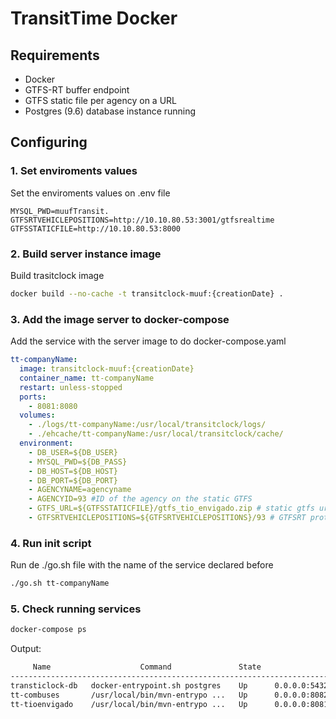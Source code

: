# TransitTime Docker

## Requirements

- Docker
- GTFS-RT buffer endpoint
- GTFS static file per agency on a URL
- Postgres (9.6) database instance running

## Configuring

### 1. Set enviroments values

Set the enviroments values on .env file

```
MYSQL_PWD=muufTransit.
GTFSRTVEHICLEPOSITIONS=http://10.10.80.53:3001/gtfsrealtime
GTFSSTATICFILE=http://10.10.80.53:8000
```

### 2. Build server instance image

Build trasitclock image

```bash
docker build --no-cache -t transitclock-muuf:{creationDate} .
```

### 3. Add the image server to docker-compose

Add the service with the server image to do docker-compose.yaml

```yaml
tt-companyName:
  image: transitclock-muuf:{creationDate}
  container_name: tt-companyName
  restart: unless-stopped
  ports:
    - 8081:8080
  volumes:
    - ./logs/tt-companyName:/usr/local/transitclock/logs/
    - ./ehcache/tt-companyName:/usr/local/transitclock/cache/
  environment:
    - DB_USER=${DB_USER}
    - MYSQL_PWD=${DB_PASS}
    - DB_HOST=${DB_HOST}
    - DB_PORT=${DB_PORT}
    - AGENCYNAME=agencyname
    - AGENCYID=93 #ID of the agency on the static GTFS
    - GTFS_URL=${GTFSSTATICFILE}/gtfs_tio_envigado.zip # static gtfs url
    - GTFSRTVEHICLEPOSITIONS=${GTFSRTVEHICLEPOSITIONS}/93 # GTFSRT protbuf url
```

### 4. Run init script

Run de ./go.sh file with the name of the service declared before

```bash
./go.sh tt-companyName
```

### 5. Check running services

```bash
docker-compose ps
```

Output:

```bash
     Name                    Command               State                    Ports
---------------------------------------------------------------------------------------------------
transticlock-db   docker-entrypoint.sh postgres    Up      0.0.0.0:5432->5432/tcp,:::5432->5432/tcp
tt-combuses       /usr/local/bin/mvn-entrypo ...   Up      0.0.0.0:8082->8080/tcp,:::8082->8080/tcp
tt-tioenvigado    /usr/local/bin/mvn-entrypo ...   Up      0.0.0.0:8081->8080/tcp,:::8081->8080/tcp
```
